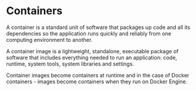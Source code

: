 # Containers

A container is a standard unit of software that packages up code and all its dependencies so the application runs quickly and reliably from one computing environment to another.

A container image is a lightweight, standalone, executable package of software that includes everything needed to run an application: code, runtime, system tools, system libraries and settings.

Container images become containers at runtime and in the case of Docker containers - images become containers when they run on Docker Engine.

